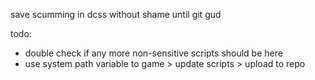 save scumming in dcss without shame until git gud

todo: 

- double check if any more non-sensitive scripts should be here
- use system path variable to game > update scripts > upload to repo
